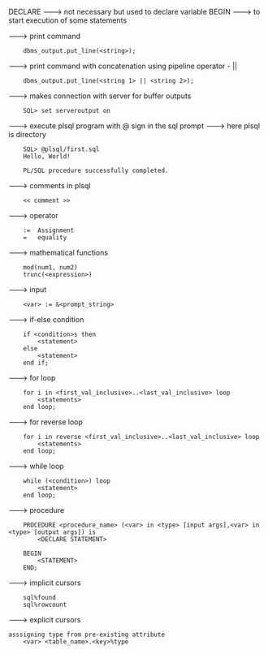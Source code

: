 DECLARE ---> not necessary but used to declare variable
BEGIN   ---> to start execution of some statements

---> print command
```
	dbms_output.put_line(<string>);
```
---> print command with concatenation using pipeline operator - ||
```
	dbms_output.put_line(<string 1> || <string 2>);
```

---> makes connection with server for buffer outputs
```
	SQL> set serveroutput on
```
---> execute plsql program with @ sign in the sql prompt
---> here plsql is directory
```
	SQL> @plsql/first.sql
	Hello, World!

	PL/SQL procedure successfully completed.
```
---> comments in plsql
```
	<< comment >>
```
---> operator
```
	:=  Assignment
	= 	equality
```
---> mathematical functions
```
	mod(num1, num2)
	trunc(<expression>)
```
---> input
```
	<var> := &<prompt_string>
```
---> if-else condition
```
	if <condition>s then
		<statement>
	else
		<statement>
	end if;
```
---> for loop
```
	for i in <first_val_inclusive>..<last_val_inclusive> loop
		<statements>
	end loop;
```
---> for reverse loop
```
	for i in reverse <first_val_inclusive>..<last_val_inclusive> loop
		<statements>
	end loop;
```
---> while loop
```
	while (<condition>) loop
		<statement>
	end loop;
```
---> procedure
```
	PROCEDURE <procedure_name> (<var> in <type> [input args],<var> in <type> [output args]) is
		<DECLARE STATEMENT>

	BEGIN
		<STATEMENT>
	END;
```
---> implicit cursors
```
	sql%found
	sql%rowcount
```
---> explicit cursors
```
asssigning type from pre-existing attribute
	<var> <table_name>.<key>%type
```
